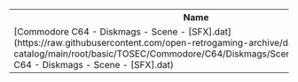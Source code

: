 <table>
<tr><th>Name</th><th>Size</th></tr>
<tr><td>[Commodore C64 - Diskmags - Scene - [SFX].dat](https://raw.githubusercontent.com/open-retrogaming-archive/dat-catalog/main/root/basic/TOSEC/Commodore/C64/Diskmags/Scene/[SFX]/Commodore C64 - Diskmags - Scene - [SFX].dat)</td><td>4358</td></tr>
</table>
